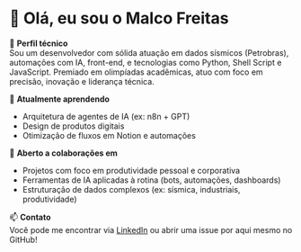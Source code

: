 # 👋 Olá, eu sou o Malco Freitas

🎯 **Perfil técnico**  
Sou um desenvolvedor com sólida atuação em dados sísmicos (Petrobras), automações com IA, front-end, e tecnologias como Python, Shell Script e JavaScript. Premiado em olimpíadas acadêmicas, atuo com foco em precisão, inovação e liderança técnica.

🧠 **Atualmente aprendendo**  
- Arquitetura de agentes de IA (ex: n8n + GPT)
- Design de produtos digitais
- Otimização de fluxos em Notion e automações

🤝 **Aberto a colaborações em**  
- Projetos com foco em produtividade pessoal e corporativa  
- Ferramentas de IA aplicadas à rotina (bots, automações, dashboards)  
- Estruturação de dados complexos (ex: sísmica, industriais, produtividade)

📫 **Contato**  
Você pode me encontrar via [LinkedIn](https://www.linkedin.com/in/malcofreitas) ou abrir uma issue por aqui mesmo no GitHub!

